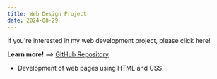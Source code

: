 ```yaml
---
title: Web Design Project
date: 2024-08-29
---
```


If you're interested in my web development project, please click here!

<!--more-->

**Learn more!** ==> [GitHub Repository](https://github.com/chanwoo184/web-design)

- Development of web pages using HTML and CSS.
